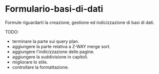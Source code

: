 # Formulario-basi-di-dati
Formule riguardarti la creazione, gestione ed indicizzazione di basi di dati. 

TODO:
- terminare la parte sui query plan.
- aggiungere la parte relativa a Z-WAY merge sort.
- aggiungere l'indicizzazione delle pagine.
- aggiungere la suddivisione in capitoli.
- migliorare lo stile.
- controllare la formattazione.
